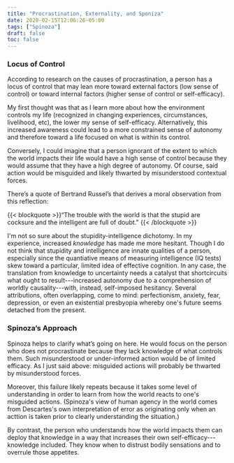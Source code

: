 ```yaml
---
title: "Procrastination, Externality, and Sponiza"
date: 2020-02-15T12:06:26-05:00
tags: ["Spinoza"]
draft: false
toc: false
---
```


### Locus of Control
According to research on the causes of procrastination, a person has a locus of control that may lean more toward external factors (low sense of control) or toward internal factors (higher sense of control or self-efficacy).

My first thought was that as I learn more about how the environment controls my life (recognized in changing experiences, circumstances, livelihood, etc), the lower my sense of self-efficacy. Alternatively, this increased awareness could lead to a more constrained sense of autonomy and therefore toward a life focused on what is within its control.

Conversely, I could imagine that a person ignorant of the extent to which the world impacts their life would have a high sense of control because they would assume that they have a high degree of autonomy. Of course, said action would be misguided and likely thwarted by misunderstood contextual forces.

There’s a quote of Bertrand Russel’s that derives a moral observation from this reflection: 

{{< blockquote >}}“The trouble with the world is that the stupid are cocksure and the intelligent are full of doubt.”
{{< /blockquote >}}

I'm not so sure about the stupidity-intelligence dichotomy. In my experience, increased *knowledge* has made me more hesitant. Though I do not think that stupidity and intelligence are innate qualities of a person, especially since the quantiative means of measuring intelligence (IQ tests) skew toward a particular, limited idea of effective cognition. In any case, the translation from knowledge to uncertainty needs a catalyst that shortcircuits what ought to result---increased autonomy due to a comprehension of worldly causality---with, instead, self-imposed hesitancy. Several attributions, often overlapping, come to mind: perfectionism, anxiety, fear, depression, or even an existential presbyopia whereby one's future seems detached from the present.

### Spinoza’s Approach
Spinoza helps to clarify what’s going on here. He would focus on the person who does not procrastinate because they lack knowledge of what controls them. Such misunderstood or under-informed action would be of limited efficacy. As I just said above: misguided actions will probably be thwarted by misunderstood forces. 

Moreover, this failure likely repeats because it takes some level of understanding in order to learn from how the world reacts to one's misguided actions. (Spinoza's view of human agency in the world comes from Descartes's own interpretation of error as originating only when an acttion is taken prior to clearly understanding the situation.)

By contrast, the person who understands how the world impacts them can deploy that knowledge in a way that increases their own self-efficacy---knowledge included. They know when to distrust bodily sensations and to overrule those appetites.